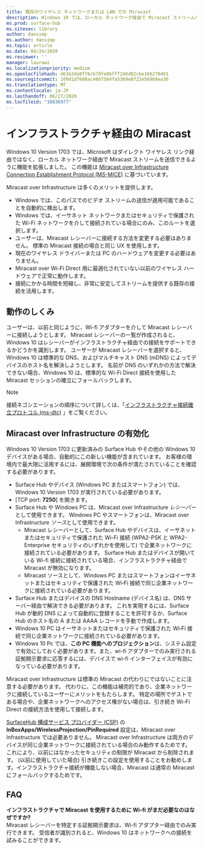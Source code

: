 ```yaml
---
title: 既存のワイヤレス ネットワークまたは LAN での Miracast
description: Windows 10 では、ローカル ネットワーク経由で Miracast ストリームを送信することができます。
ms.prod: surface-hub
ms.sitesec: library
author: dansimp
ms.author: dansimp
ms.topic: article
ms.date: 04/24/2020
ms.reviewer: ''
manager: laurawi
ms.localizationpriority: medium
ms.openlocfilehash: d63b3de0f76cb70fe86fff246d82cbe166278461
ms.sourcegitcommit: 109d1d7608ac4667564fa5369e8722e569b8ea36
ms.translationtype: MT
ms.contentlocale: ja-JP
ms.lasthandoff: 06/27/2020
ms.locfileid: "10836977"
---
```

# インフラストラクチャ経由の Miracast

Windows 10 Version 1703 では、Microsoft はダイレクト ワイヤレス リンク経由ではなく、ローカル ネットワーク経由で Miracast ストリームを送信できるように機能を拡張しました。 この機能は [Miracast over Infrastructure Connection Establishment Protocol (MS-MICE)](https://msdn.microsoft.com/library/mt796768.aspx) に基づいています。

Miracast over Infrastructure は多くのメリットを提供します。

- Windows では、このパスでのビデオ ストリームの送信が適用可能であることを自動的に検出します。
- Windows では、イーサネット ネットワークまたはセキュリティで保護された Wi-Fi ネットワークを介して接続されている場合にのみ、このルートを選択します。
- ユーザーは、Miracast レシーバーに接続する方法を変更する必要はありません。 標準の Miracast 接続の場合と同じ UX を使用します。
- 現在のワイヤレス ドライバーまたは PC のハードウェアを変更する必要はありません。
- Miracast over Wi-Fi Direct 用に最適化されていない以前のワイヤレス ハードウェアで正常に動作します。
- 接続にかかる時間を短縮し、非常に安定してストリームを提供する既存の接続を活用します。


##  <a name="how-it-works"></a>動作のしくみ

ユーザーは、以前と同じように、Wi-fi アダプターを介して Miracast レシーバーに接続しようとします。 Miracast レシーバーの一覧が作成されると、Windows 10 はレシーバーがインフラストラクチャ経由での接続をサポートできるかどうかを識別します。 ユーザーが Miracast レシーバーを選択すると、Windows 10 は標準的な DNS、およびマルチキャスト DNS (mDNS) によってデバイスのホスト名を解決しようとします。 名前が DNS のいずれかの方法で解決できない場合、Windows 10 は、標準的な Wi-Fi Direct 接続を使用した Miracast セッションの確立にフォールバックします。

> [!NOTE]
> 接続ネゴシエーションの順序について詳しくは、「[インフラストラクチャ接続確立プロトコル (ms-dtc)](https://msdn.microsoft.com/library/mt796768.aspx) 」をご覧ください。




##  <a name="enabling-miracast-over-infrastructure-"></a>Miracast over Infrastructure の有効化 

Windows 10 Version 1703 に更新済みの Surface Hub やその他の Windows 10 デバイスがある場合、自動的にこの新しい機能が含まれています。 お客様の環境内で最大限に活用するには、展開環境で次の条件が満たされていることを確認する必要があります。

- Surface Hub やデバイス (Windows PC またはスマートフォン) では、Windows 10 Version 1703 が実行されている必要があります。
- [TCP port: **7250**] を開きます。
- Surface Hub や Windows PC は、Miracast over Infrastructure *レシーバー*として使用できます。 Windows PC やスマートフォンは、Miracast over Infrastructure *ソース*として使用できます。
    - Miracast レシーバーとして、Surface Hub やデバイスは、イーサネットまたはセキュリティで保護された Wi-Fi 接続 (WPA2-PSK と WPA2-Enterprise セキュリティのいずれかを使用して) で企業ネットワークに接続されている必要があります。 Surface Hub またはデバイスが開いている Wi-fi 接続に接続されている場合、インフラストラクチャ経由で Miracast が無効になります。
    - Miracast ソースとして、Windows PC またはスマートフォンはイーサネットまたはセキュリティで保護された Wi‑Fi 接続で同じ企業ネットワークに接続されている必要があります。
- Surface Hub またはデバイスの DNS Hostname (デバイス名) は、DNS サーバー経由で解決できる必要があります。 これを実現するには、Surface Hub が動的 DNS によって自動的に登録することを許可するか、Surface Hub のホスト名の A または AAAA レコードを手動で作成します。 
- Windows 10 PC はイーサネットまたはセキュリティで保護された Wi‑Fi 接続で同じ企業ネットワークに接続されている必要があります。 
-   Windows 10 Pc では、**この PC 機能へのプロジェクション**は、システム設定で有効にしておく必要があります。また、wi-fi アダプターでのみ実行される証拠開示要求に応答するには、デバイスで wi-fi インターフェイスが有効になっている必要があります。


Miracast over Infrastructure は標準の Miracast の代わりにではないことに注意する必要があります。 代わりに、この機能は補完的であり、企業ネットワークに接続しているユーザーにメリットをもたらします。 特定の場所でゲストである場合や、企業ネットワークへのアクセス権がない場合は、引き続き Wi-Fi Direct の接続方法を使用して接続します。

[SurfaceHub 構成サービス プロバイダー (CSP)](https://msdn.microsoft.com/windows/hardware/commercialize/customize/mdm/surfacehub-csp) の **InBoxApps/WirelessProjection/PinRequired** 設定は、Miracast over Infrastructure では必要ありません。 Miracast over Infrastructure は両方のデバイスが同じ企業ネットワークに接続されている場合のみ動作するためです。 これにより、以前にはなかったセキュリティの制限が Miracast から削除されます。 (以前に使用していた場合) 引き続きこの設定を使用することをお勧めします。インフラストラクチャ接続が機能しない場合、Miracast は通常の Miracast にフォールバックするためです。 

##  <a name="faq"></a>FAQ
**インフラストラクチャで Miracast を使用するために Wi-fi がまだ必要なのはなぜですか?**<br>
Miracast レシーバーを特定する証拠開示要求は、Wi-fi アダプター経由でのみ実行できます。 受信者が識別されると、Windows 10 はネットワークへの接続を試みることができます。

